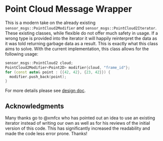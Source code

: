 # Point Cloud Message Wrapper

This is a modern take on the already existing `sensor_msgs::PointCloud2Modifier` and
`sensor_msgs::PointCloud2Iterator`. These existing classes, while flexible do not offer much safety
in usage. If a wrong type is provided into the iterator it will happily reinterpret the data as it
was told returning garbage data as a result. This is exactly what this class aims to solve. With the
current implementation, this class allows for the following usage:

```c++
sensor_msgs::PointCloud2 cloud;
PointCloud2Modifier<Point2D> modifier{cloud, "frame_id"};
for (const auto& point : {{42, 42}, {23, 42}}) {
  modifier.push_back(point);
}
```

For more details please see [design doc](point_cloud_msg_wrapper/design/point_cloud_msg_wrapper-design.md).


## Acknowledgments

Many thanks go to @xmfcx who has pointed out an idea to use an existing iterator instead of writing
our own as well as for his reviews of the initial version of this code. This has significantly
increased the readability and made the code less error prone. Thanks!
